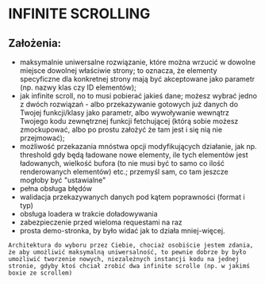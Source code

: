 # INFINITE SCROLLING 

## Założenia:
* maksymalnie uniwersalne rozwiązanie, które można wrzucić w dowolne miejsce dowolnej właściwie strony; to oznacza, że elementy specyficzne dla konkretnej strony mają być akceptowane jako parametr (np. nazwy klas czy ID elementów);
* jak infinite scroll, no to musi pobierać jakieś dane; możesz wybrać jedno z dwóch rozwiązań - albo przekazywanie gotowych już danych do Twojej funkcji/klasy jako parametr, albo wywoływanie wewnątrz Twojego kodu zewnętrznej funkcji fetchującej (którą sobie możesz zmockupować, albo po prostu założyć że tam jest i się nią nie przejmować);
* możliwość przekazania mnóstwa opcji modyfikujących działanie, jak np. threshold gdy będą ładowane nowe elementy, ile tych elementów jest ładowanych, wielkość bufora (to nie musi być to samo co ilość renderowanych elementów) etc.; przemyśl sam, co tam jeszcze mogłoby być "ustawialne"
* pełna obsługa błędów
* walidacja przekazywanych danych pod kątem poprawności (format i typ)
* obsługa loadera w trakcie doładowywania
* zabezpieczenie przed wieloma requestami na raz
* prosta demo-stronka, by było widać jak to działa mniej-więcej.

`Architektura do wyboru przez Ciebie, chociaż osobiście jestem zdania, że aby umożliwić maksymalną uniwersalność, to pewnie dobrze by było umożliwić tworzenie nowych, niezależnych instancji kodu na jednej stronie, gdyby ktoś chciał zrobić dwa infinite scrolle (np. w jakimś boxie ze scrollem)`
